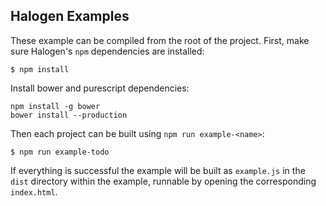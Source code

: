 ## Halogen Examples

These example can be compiled from the root of the project. First, make sure Halogen's `npm` dependencies are installed:

```
$ npm install
```

Install bower and purescript dependencies:

```
npm install -g bower
bower install --production
```

Then each project can be built using `npm run example-<name>`:

```text
$ npm run example-todo
```

If everything is successful the example will be built as `example.js` in the `dist` directory within the example, runnable by opening the corresponding `index.html`.
